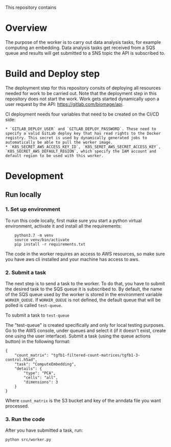 This repository contains 

# Overview
The purpose of the worker is to carry out data analysis tasks, for example computing an embedding. Data analysis tasks get received from a SQS queue and results will get submitted to a SNS topic the API is subscribed to.


# Build and Deploy step
The deployment step for this repository consits of deploying all resources needed for work to be carried out. Note that the deployment step in this repository does not start the work. Work gets started dynamically upon a user request by the API: https://gitlab.com/biomage/api.

CI deployment needs four variables that need to be created on the CI/CD side:

    * `GITLAB_DEPLOY_USER` and `GITLAB_DEPLOY_PASSWORD`. These need to specify a valid GitLab deploy key that has read rights to the Docker registry. This secret is used by dynamically generated jobs to automatically be able to pull the worker image.
    * `K8S_SECRET_AWS_ACCESS_KEY_ID`, `K8S_SERET_AWS_SECRET_ACCESS_KEY`, `K8S_SECRET_AWS_DEFAULT_REGION`, which specify the IAM account and default region to be used with this worker.

# Development

## Run locally

### 1. Set up environment
To run this code locally, first make sure you start a python virtual environment, activate it and install all the requirements:

        python3.7 -m venv
        source venv/bin/activate
        pip install -r requirements.txt

The code in the worker requires an access to AWS resources, so make sure you have aws cli installed and your machine has access to aws.

### 2. Submit a task
The next step is to send a task to the worker. To do that, you have to submit the desired task to the SQS queue it is subscribed to. By default, the name of the SQS queue used by the worker is stored in the environment variable `WORKER_QUEUE`. If `WORKER_QUEUE` is not defined, the default queue that will be polled is called `test-queue`.

To submit a task to `test-queue`

The "test-queue" is created specifically and only for local testing purposes. Go to the AWS console, under queues and select it (if it doesn't exist, create one using the user interface). Submit a task (using the queue actions button) in the following format:

    {
        "count_matrix": "tgfb1-filtered-count-matrices/tgfb1-3-control.h5ad", 
        "task": "ComputeEmbedding", 
        "details": {
            "type": "PCA",
            "cells": "all", 
            "dimensions": 3
        }
    }

Where `count_matrix` is the S3 bucket and key of the anndata file you want processed.

### 3. Run the code
After you have submitted a task, run:

    python src/worker.py
